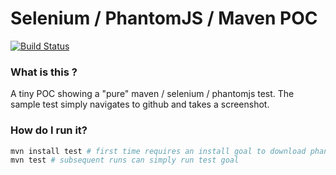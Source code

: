 # Selenium / PhantomJS / Maven POC
[![Build Status](https://travis-ci.org/davidkey/selenium-phantomjs-maven-poc.svg?branch=master)](https://travis-ci.org/davidkey/selenium-phantomjs-maven-poc)
### What is this ? ###
A tiny POC showing a "pure" maven / selenium / phantomjs test. The sample test simply navigates to github and takes a screenshot.

### How do I run it? ###

```sh
mvn install test # first time requires an install goal to download phantomjs binary
mvn test # subsequent runs can simply run test goal
```


